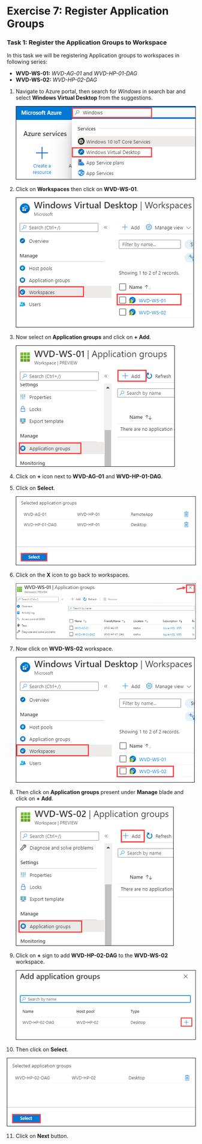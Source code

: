 # Exercise 7: Register Application Groups

### **Task 1: Register the Application Groups to Workspace**

In this task we will be registering Application groups to workspaces in following series:

  - **WVD-WS-01:** *WVD-AG-01* and *WVD-HP-01-DAG*
  - **WVD-WS-02:** *WVD-HP-02-DAG*

1. Navigate to Azure portal, then search for *Windows* in search bar and select **Windows Virtual Desktop** from the suggestions.

   ![ws name.](media/y.png)
   
2. Click on **Workspaces** then click on **WVD-WS-01**.

   ![ws name.](media/a26.png)
   
   
3. Now select on **Application groups** and click on **+ Add**.

   ![ws name.](media/a27.png)

4. Click on **+** icon next to **WVD-AG-01** and **WVD-HP-01-DAG**.

5. Click on **Select**.

   ![ws name.](media/a28.png)

6. Click on the **X** icon to go back to workspaces.

   ![ws name.](media/a106.png)   
   
7. Now click on **WVD-WS-02** workspace.

   ![ws name.](media/a29.png)
    
8. Then click on **Application groups** present under **Manage** blade and click on **+ Add**.

   ![ws name.](media/a30.png)
         
9. Click on **+** sign to add **WVD-HP-02-DAG** to the **WVD-WS-02** workspace.

   ![ws name.](media/wvd17.png)
 
10. Then click on **Select**.

   ![ws name.](media/a31.png)
  
11. Click on **Next** button.

